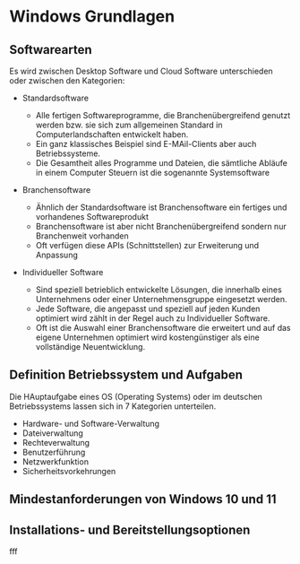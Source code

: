 # Windows Grundlagen
## Softwarearten 
Es wird zwischen Desktop Software und Cloud Software unterschieden oder zwischen den Kategorien:
+ Standardsoftware
    + Alle fertigen Softwareprogramme, die Branchenübergreifend genutzt werden bzw. sie sich zum allgemeinen Standard in Computerlandschaften entwickelt haben.  
    + Ein ganz klassisches Beispiel sind E-MAil-Clients aber auch Betriebssysteme.  
    + Die Gesamtheit alles Programme und Dateien, die sämtliche Abläufe in einem Computer Steuern ist die sogenannte Systemsoftware

+ Branchensoftware
    + Ähnlich der Standardsoftware ist Branchensoftware ein fertiges und vorhandenes Softwareprodukt
    + Branchensoftware ist aber nicht Branchenübergreifend sondern nur Branchenweit vorhanden
    + Oft verfügen diese APIs (Schnittstellen) zur Erweiterung und Anpassung

+ Individueller Software
     + Sind speziell betrieblich entwickelte Lösungen, die innerhalb eines Unternehmens oder einer Unternehmensgruppe eingesetzt werden.
     + Jede Software, die angepasst und speziell auf jeden Kunden optimiert wird zählt in der Regel auch zu Individueller Software.
     + Oft ist die Auswahl einer Branchensoftware die erweitert und auf das eigene Unternehmen optimiert wird kostengünstiger als eine vollständige Neuentwicklung.

## Definition Betriebssystem und Aufgaben
Die HAuptaufgabe eines OS (Operating Systems) oder im deutschen Betriebssystems lassen sich in 7 Kategorien unterteilen.
+ Hardware- und Software-Verwaltung
+ Dateiverwaltung
+ Rechteverwaltung
+ Benutzerführung
+ Netzwerkfunktion
+ Sicherheitsvorkehrungen
## Mindestanforderungen von Windows 10 und 11
## Installations- und Bereitstellungsoptionen



fff